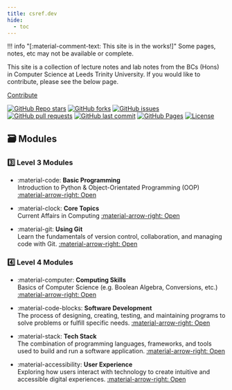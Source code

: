 ```yaml
---
title: csref.dev
hide:
  - toc
---
```


!!! info "[:material-comment-text: This site is in the works!]"
    Some pages, notes, etc may not be available or complete.

<div class="hero">
   This site is a collection of lecture notes and lab notes from the BCs (Hons) in Computer Science at Leeds Trinity University. If you would like to contribute, please see the below page.

  <a class="md-button md-button--primary" href="how_it_works/">Contribute</a>
</div>

[![GitHub Repo stars](https://img.shields.io/github/stars/jaysalw/csref.dev?style=for-the-badge&logo=github)](https://github.com/jaysalw/csref.dev/stargazers)
[![GitHub forks](https://img.shields.io/github/forks/jaysalw/csref.dev?style=for-the-badge)](https://github.com/jaysalw/csref.dev/network/members)
[![GitHub issues](https://img.shields.io/github/issues/jaysalw/csref.dev?style=for-the-badge)](https://github.com/jaysalw/csref.dev/issues)
[![GitHub pull requests](https://img.shields.io/github/issues-pr/jaysalw/csref.dev?style=for-the-badge)](https://github.com/jaysalw/csref.dev/pulls)
[![GitHub last commit](https://img.shields.io/github/last-commit/jaysalw/csref.dev?style=for-the-badge&logo=git)](https://github.com/jaysalw/csref.dev/commits/main)
[![GitHub Pages](https://img.shields.io/badge/Deployed%20with-GitHub%20Pages-2ea44f?style=for-the-badge&logo=github)](https://jaysalw.github.io/csref.dev/)
[![License](https://img.shields.io/github/license/jaysalw/csref.dev?style=for-the-badge)](https://github.com/jaysalw/csref.dev/blob/main/LICENSE)

## 🗃️ Modules

### 3️⃣ Level 3 Modules
<div class="grid cards" markdown>

-   :material-code: **Basic Programming**  
    Introduction to Python & Object-Orientated Programming (OOP)
    [:material-arrow-right: Open](level-3/basic-programming)

-   :material-clock: **Core Topics**  
    Current Affairs in Computing 
    [:material-arrow-right: Open](level-3/core-topics)

-   :material-git: **Using Git**  
    Learn the fundamentals of version control, collaboration, and managing code with Git.
    [:material-arrow-right: Open](level-4/computing-skills)

</div>

### 4️⃣ Level 4 Modules
<div class="grid cards" markdown>

-   :material-computer: **Computing Skills**  
    Basics of Computer Science (e.g. Boolean Algebra, Conversions, etc.)
    [:material-arrow-right: Open](level-4/computing-skills)

-   :material-code-blocks: **Software Development**  
    The process of designing, creating, testing, and maintaining programs to solve problems or fulfill specific needs.
    [:material-arrow-right: Open](level-4/software-development)

-   :material-stack: **Tech Stack**  
    The combination of programming languages, frameworks, and tools used to build and run a software application.
    [:material-arrow-right: Open](level-4/tech-stack)

-   :material-accessibility: **User Experience**  
    Exploring how users interact with technology to create intuitive and accessible digital experiences.
    [:material-arrow-right: Open](level-4/user-experience)

</div>